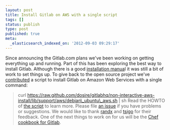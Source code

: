 ```yaml
---
layout: post
title: Install Gitlab on AWS with a single script
tags: []
status: publish
type: post
published: true
meta:
  _elasticsearch_indexed_on: '2012-09-03 09:29:17'
---
```

Since announcing the Gitlab.com plans we've been working on getting everything up and running. Part of this has been exploring the best way to install Gitlab. Although there is a good [installation manua](https://github.com/gitlabhq/gitlabhq/blob/master/doc/installation.md)l it was still a bit of work to set things up. To give back to the open source project we've [contributed](https://github.com/gitlabhq/gitlabhq/pull/1318) a script to install Gitlab on Amazon Web Services with a single command:

> curl https://raw.github.com/dosire/gitlabhq/non-interactive-aws-install/lib/support/aws/debian\_ubuntu\_aws.sh | sh
Read the HOWTO of [the script](https://github.com/gitlabhq/gitlabhq/blob/master/lib/support/aws/debian_ubuntu_aws.sh) to learn more. Please file [an issue](https://github.com/dosire/gitlabhq/issues?state=open) if you have problems or suggestions. We would like to thank [randx](https://github.com/randx) and [tsigo](https://github.com/tsigo) for their feedback. One of the next things to work on for us will be the [Chef cookbook for Gitlab](https://github.com/atomic-penguin/cookbook-gitlab).